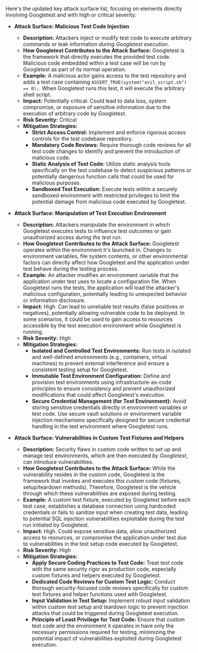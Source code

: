 Here's the updated key attack surface list, focusing on elements directly involving Googletest and with high or critical severity:

* **Attack Surface: Malicious Test Code Injection**
    * **Description:** Attackers inject or modify test code to execute arbitrary commands or leak information *during Googletest execution*.
    * **How Googletest Contributes to the Attack Surface:** Googletest is the framework that directly executes the provided test code. Malicious code embedded within a test case will be run by Googletest as part of its normal operation.
    * **Example:** A malicious actor gains access to the test repository and adds a test case containing `ASSERT_TRUE(system("evil_script.sh") == 0);`. When Googletest runs this test, it will execute the arbitrary shell script.
    * **Impact:** Potentially critical. Could lead to data loss, system compromise, or exposure of sensitive information due to the execution of arbitrary code by Googletest.
    * **Risk Severity:** Critical
    * **Mitigation Strategies:**
        * **Strict Access Control:** Implement and enforce rigorous access controls for the test codebase repository.
        * **Mandatory Code Reviews:** Require thorough code reviews for all test code changes to identify and prevent the introduction of malicious code.
        * **Static Analysis of Test Code:** Utilize static analysis tools specifically on the test codebase to detect suspicious patterns or potentially dangerous function calls that could be used for malicious purposes.
        * **Sandboxed Test Execution:** Execute tests within a securely sandboxed environment with restricted privileges to limit the potential damage from malicious code executed by Googletest.

* **Attack Surface: Manipulation of Test Execution Environment**
    * **Description:** Attackers manipulate the environment in which Googletest executes tests to influence test outcomes or gain unauthorized access *during the test run*.
    * **How Googletest Contributes to the Attack Surface:** Googletest operates within the environment it's launched in. Changes to environment variables, file system contents, or other environmental factors can directly affect how Googletest and the application under test behave during the testing process.
    * **Example:** An attacker modifies an environment variable that the application under test uses to locate a configuration file. When Googletest runs the tests, the application will load the attacker's malicious configuration, potentially leading to unexpected behavior or information disclosure.
    * **Impact:** High. Can lead to unreliable test results (false positives or negatives), potentially allowing vulnerable code to be deployed. In some scenarios, it could be used to gain access to resources accessible by the test execution environment while Googletest is running.
    * **Risk Severity:** High
    * **Mitigation Strategies:**
        * **Isolated and Controlled Test Environments:** Run tests in isolated and well-defined environments (e.g., containers, virtual machines) to prevent external interference and ensure a consistent testing setup for Googletest.
        * **Immutable Test Environment Configuration:** Define and provision test environments using infrastructure-as-code principles to ensure consistency and prevent unauthorized modifications that could affect Googletest's execution.
        * **Secure Credential Management (for Test Environment):** Avoid storing sensitive credentials directly in environment variables or test code. Use secure vault solutions or environment variable injection mechanisms specifically designed for secure credential handling in the test environment where Googletest runs.

* **Attack Surface: Vulnerabilities in Custom Test Fixtures and Helpers**
    * **Description:** Security flaws in custom code written to set up and manage test environments, which are then executed *by Googletest*, can introduce vulnerabilities.
    * **How Googletest Contributes to the Attack Surface:** While the vulnerability resides in the custom code, Googletest is the framework that invokes and executes this custom code (fixtures, setup/teardown methods). Therefore, Googletest is the vehicle through which these vulnerabilities are exposed during testing.
    * **Example:** A custom test fixture, executed by Googletest before each test case, establishes a database connection using hardcoded credentials or fails to sanitize input when creating test data, leading to potential SQL injection vulnerabilities exploitable during the test run initiated by Googletest.
    * **Impact:** High. Could expose sensitive data, allow unauthorized access to resources, or compromise the application under test due to vulnerabilities in the test setup code executed by Googletest.
    * **Risk Severity:** High
    * **Mitigation Strategies:**
        * **Apply Secure Coding Practices to Test Code:** Treat test code with the same security rigor as production code, especially custom fixtures and helpers executed by Googletest.
        * **Dedicated Code Reviews for Custom Test Logic:** Conduct thorough security-focused code reviews specifically for custom test fixtures and helper functions used with Googletest.
        * **Input Validation in Test Setup:** Implement robust input validation within custom test setup and teardown logic to prevent injection attacks that could be triggered during Googletest execution.
        * **Principle of Least Privilege for Test Code:** Ensure that custom test code and the environment it operates in have only the necessary permissions required for testing, minimizing the potential impact of vulnerabilities exploited during Googletest execution.